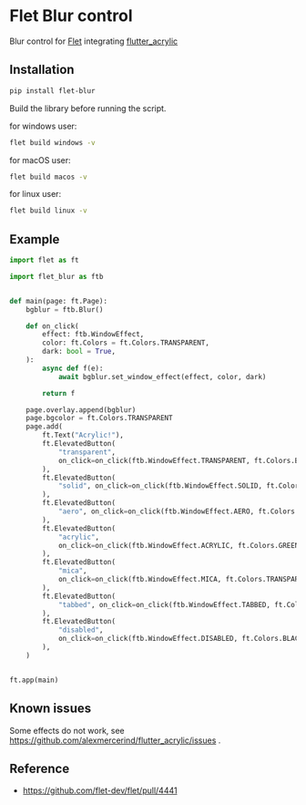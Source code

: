 # Flet Blur control
Blur control for [Flet](https://flet.dev/) integrating [flutter_acrylic](https://pub.dev/packages/flutter_acrylic)

## Installation

```bash
pip install flet-blur
```

Build the library before running the script.

for windows user:

```bash
flet build windows -v
```

for macOS user:

```bash
flet build macos -v
```

for linux user:

```bash
flet build linux -v
```

## Example

```py
import flet as ft

import flet_blur as ftb


def main(page: ft.Page):
    bgblur = ftb.Blur()

    def on_click(
        effect: ftb.WindowEffect,
        color: ft.Colors = ft.Colors.TRANSPARENT,
        dark: bool = True,
    ):
        async def f(e):
            await bgblur.set_window_effect(effect, color, dark)

        return f

    page.overlay.append(bgblur)
    page.bgcolor = ft.Colors.TRANSPARENT
    page.add(
        ft.Text("Acrylic!"),
        ft.ElevatedButton(
            "transparent",
            on_click=on_click(ftb.WindowEffect.TRANSPARENT, ft.Colors.BLACK, False),
        ),
        ft.ElevatedButton(
            "solid", on_click=on_click(ftb.WindowEffect.SOLID, ft.Colors.RED, True)
        ),
        ft.ElevatedButton(
            "aero", on_click=on_click(ftb.WindowEffect.AERO, ft.Colors.BLUE, False)
        ),
        ft.ElevatedButton(
            "acrylic",
            on_click=on_click(ftb.WindowEffect.ACRYLIC, ft.Colors.GREEN, True),
        ),
        ft.ElevatedButton(
            "mica",
            on_click=on_click(ftb.WindowEffect.MICA, ft.Colors.TRANSPARENT, False),
        ),
        ft.ElevatedButton(
            "tabbed", on_click=on_click(ftb.WindowEffect.TABBED, ft.Colors.BLACK, True)
        ),
        ft.ElevatedButton(
            "disabled",
            on_click=on_click(ftb.WindowEffect.DISABLED, ft.Colors.BLACK, False),
        ),
    )


ft.app(main)
```

## Known issues

Some effects do not work, see https://github.com/alexmercerind/flutter_acrylic/issues .

## Reference

- https://github.com/flet-dev/flet/pull/4441
